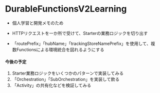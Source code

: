 # DurableFunctionsV2Learning

* 個人学習と開発メモのため

* HTTPリクエストを一か所で受けて、Starterの業務ロジックを切り出す

* 「routePrefix」「hubName」「trackingStoreNamePrefix」を使用して、複数Functionsによる環境統合を図れるようにする

#### 今後の予定
1. Starter業務ロジックをいくつかのパターンで実装してみる
2. 「Orchestration」「SubOrchestration」を実装して飲る
3. 「Activity」の共有化などを検証してみる
